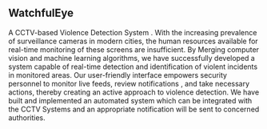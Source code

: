 ## WatchfulEye

A CCTV-based  Violence Detection System .
With the increasing prevalence of surveillance cameras in modern cities, the human resources available for real-time monitoring of these screens are insufficient. By Merging computer vision and machine learning algorithms, we have successfully developed a system capable of real-time detection and identification of violent incidents in monitored areas.
Our user-friendly interface empowers security personnel to monitor live feeds, review notifications , and take necessary actions, thereby creating an active approach to violence detection.
We have built and implemented an automated system which can be integrated with the CCTV Systems and an appropriate notification will be sent to concerned authorities. 

